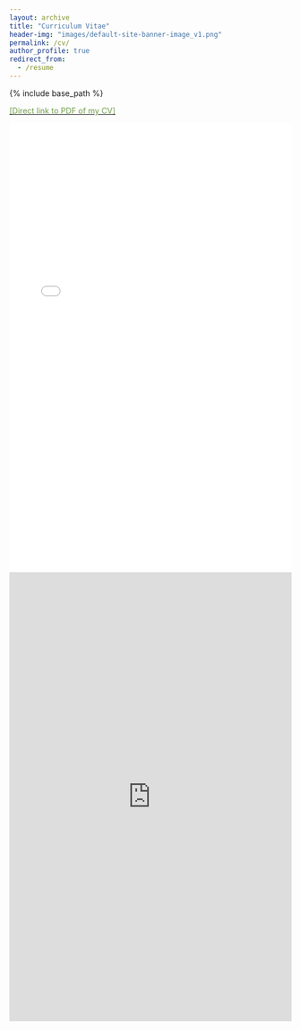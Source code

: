 ```yaml
---
layout: archive
title: "Curriculum Vitae"
header-img: "images/default-site-banner-image_v1.png"
permalink: /cv/
author_profile: true
redirect_from:
  - /resume
---
```


{% include base_path %}

[<font color="#709E4A">[Direct link to PDF of my CV]</font>](https://hratliff.com/files/CV_Hunter_Ratliff_public.pdf)

<div class="desktop-image">
<iframe src="/files/CV_Hunter_Ratliff_public.pdf#pagemode=none&navpanes=0" style="width: 100%;height: 800px;border: none;"></iframe>
</div>

<div class="mobile-image">
<iframe src="https://docs.google.com/viewer?embedded=true&url=raw.githubusercontent.com/Lindt8/Lindt8.github.io/refs/heads/master/files/CV_Hunter_Ratliff_public.pdf#pagemode=none&navpanes=0" style="width: 100%;height: 800px;border: none;"></iframe>
</div>




<!--
Best for desktop:
<iframe src="/files/CV_Hunter_Ratliff_public.pdf#pagemode=none&navpanes=0" style="width: 100%;height: 800px;border: none;"></iframe>

Solution for rendering both pages on mobile:
<iframe src="https://docs.google.com/viewer?embedded=true&url=raw.githubusercontent.com/Lindt8/Lindt8.github.io/refs/heads/master/files/CV_Hunter_Ratliff_public.pdf#pagemode=none&navpanes=0" style="width: 100%;height: 800px;border: none;"></iframe>
-->

<!-- [[Direct link to PDF of my older, more traditionally styled CV]](https://hratliff.com/files/CV_Hunter_Ratliff.pdf) -->

<!-- <embed src="http://lindt8.github.io/files/CV_Hunter_Ratliff.pdf#toolbar=0&navpanes=0" width="650" height="1800" type='application/pdf'>

https://github.com/mozilla/pdf.js/wiki/Viewer-options

-->
